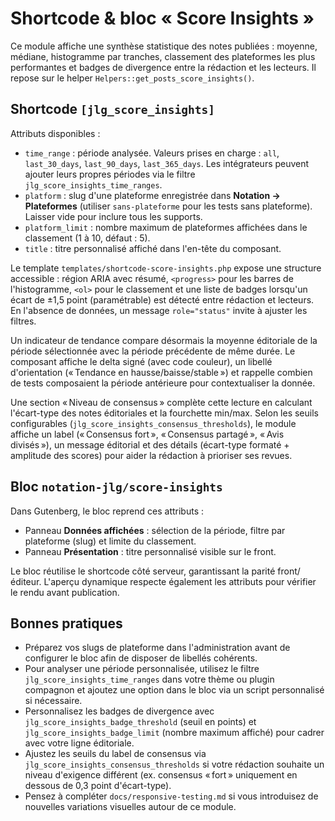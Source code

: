 # Shortcode & bloc « Score Insights »

Ce module affiche une synthèse statistique des notes publiées : moyenne, médiane, histogramme par tranches, classement des plateformes les plus performantes et badges de divergence entre la rédaction et les lecteurs. Il repose sur le helper `Helpers::get_posts_score_insights()`.

## Shortcode `[jlg_score_insights]`

Attributs disponibles :

- `time_range` : période analysée. Valeurs prises en charge : `all`, `last_30_days`, `last_90_days`, `last_365_days`. Les intégrateurs peuvent ajouter leurs propres périodes via le filtre `jlg_score_insights_time_ranges`.
- `platform` : slug d'une plateforme enregistrée dans **Notation → Plateformes** (utiliser `sans-plateforme` pour les tests sans plateforme). Laisser vide pour inclure tous les supports.
- `platform_limit` : nombre maximum de plateformes affichées dans le classement (1 à 10, défaut : 5).
- `title` : titre personnalisé affiché dans l'en-tête du composant.

Le template `templates/shortcode-score-insights.php` expose une structure accessible : région ARIA avec résumé, `<progress>` pour les barres de l'histogramme, `<ol>` pour le classement et une liste de badges lorsqu'un écart de ±1,5 point (paramétrable) est détecté entre rédaction et lecteurs. En l'absence de données, un message `role="status"` invite à ajuster les filtres.

Un indicateur de tendance compare désormais la moyenne éditoriale de la période sélectionnée avec la période précédente de même durée. Le composant affiche le delta signé (avec code couleur), un libellé d'orientation (« Tendance en hausse/baisse/stable ») et rappelle combien de tests composaient la période antérieure pour contextualiser la donnée.

Une section « Niveau de consensus » complète cette lecture en calculant l'écart-type des notes éditoriales et la fourchette min/max. Selon les seuils configurables (`jlg_score_insights_consensus_thresholds`), le module affiche un label (« Consensus fort », « Consensus partagé », « Avis divisés »), un message éditorial et des détails (écart-type formaté + amplitude des scores) pour aider la rédaction à prioriser ses revues.

## Bloc `notation-jlg/score-insights`

Dans Gutenberg, le bloc reprend ces attributs :

- Panneau **Données affichées** : sélection de la période, filtre par plateforme (slug) et limite du classement.
- Panneau **Présentation** : titre personnalisé visible sur le front.

Le bloc réutilise le shortcode côté serveur, garantissant la parité front/éditeur. L'aperçu dynamique respecte également les attributs pour vérifier le rendu avant publication.

## Bonnes pratiques

- Préparez vos slugs de plateforme dans l'administration avant de configurer le bloc afin de disposer de libellés cohérents.
- Pour analyser une période personnalisée, utilisez le filtre `jlg_score_insights_time_ranges` dans votre thème ou plugin compagnon et ajoutez une option dans le bloc via un script personnalisé si nécessaire.
- Personnalisez les badges de divergence avec `jlg_score_insights_badge_threshold` (seuil en points) et `jlg_score_insights_badge_limit` (nombre maximum affiché) pour cadrer avec votre ligne éditoriale.
- Ajustez les seuils du label de consensus via `jlg_score_insights_consensus_thresholds` si votre rédaction souhaite un niveau d'exigence différent (ex. consensus « fort » uniquement en dessous de 0,3 point d'écart-type).
- Pensez à compléter `docs/responsive-testing.md` si vous introduisez de nouvelles variations visuelles autour de ce module.
